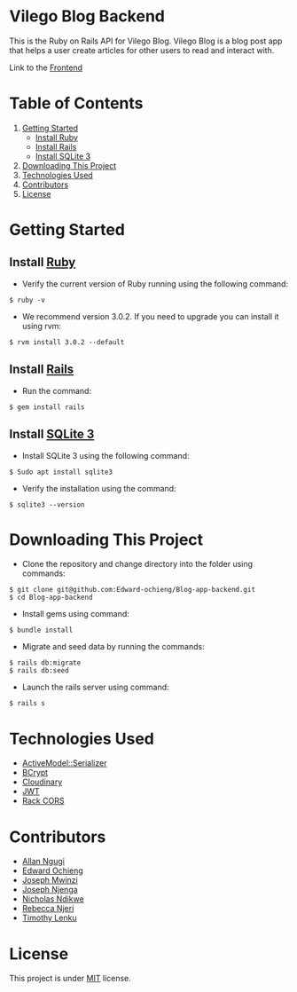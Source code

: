 # Vilego Blog Backend
This is the Ruby on Rails API for Vilego Blog. Vilego Blog is a blog post app that helps a user create articles for other users to read and interact with.

Link to the [Frontend](https://github.com/Edward-ochieng/vilego-blogs-2)

# Table of Contents

1. [Getting Started](#getting-started)
   - [Install Ruby](#install-ruby)
   - [Install Rails](#install-rails)
   - [Install SQLite 3](#install-sqlite-3)
2. [Downloading This Project](#downloading-this-project)
3. [Technologies Used](#technologies-used)
4. [Contributors](#contributors)
5. [License](#license)

# Getting Started

## Install [Ruby](https://ruby-doc.org/)

- Verify the current version of Ruby running using the following command:

```
$ ruby -v
```

- We recommend version 3.0.2. If you need to upgrade you can install it using rvm:

```
$ rvm install 3.0.2 --default
```

## Install [Rails](https://rubyonrails.org/)

- Run the command:
```
$ gem install rails
```

## Install [SQLite 3](https://www.sqlite.org/)
- Install SQLite 3 using the following command:
```
$ Sudo apt install sqlite3
```
- Verify the installation using the command:
```
$ sqlite3 --version
```

# Downloading This Project
- Clone the repository and change directory into the folder using commands:
```
$ git clone git@github.com:Edward-ochieng/Blog-app-backend.git
$ cd Blog-app-backend
```
- Install gems using command:
```
$ bundle install
```
- Migrate and seed data by running the commands:
```
$ rails db:migrate
$ rails db:seed
```
- Launch the rails server using command:
```
$ rails s
```

# Technologies Used
- [ActiveModel::Serializer](https://github.com/rails-api/active_model_serializers)
- [BCrypt](https://github.com/codahale/bcrypt-ruby)
- [Cloudinary](https://cloudinary.com/documentation/rails_integration)
- [JWT](https://github.com/jwt/ruby-jwt)
- [Rack CORS](https://github.com/cyu/rack-cors)

# Contributors
- [Allan Ngugi]()
- [Edward Ochieng](https://github.com/Edward-ochieng)
- [Joseph Mwinzi](https://github.com/Mwinzi)
- [Joseph Njenga](https://github.com/JosephNjeruNjenga)
- [Nicholas Ndikwe](https://github.com/k-l-a-u-s)
- [Rebecca Njeri](https://github.com/rebecca-2022)
- [Timothy Lenku](https://github.com/esipil)

# License
This project is under [MIT](https://github.com/Edward-ochieng/Blog-app-backend/blob/main/LICENSE.txt) license.